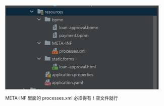 ![](images/WEBRESOURCEafce63cc6ba87a46cd2dafc5a94b8076截图.png)

META-INF 里面的 processes.xml 必须得有！空文件就行